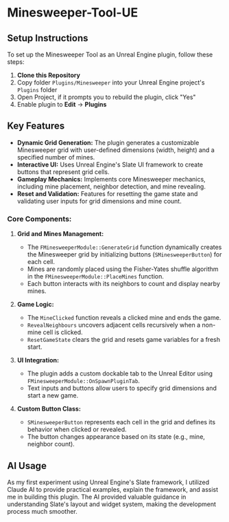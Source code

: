 # Minesweeper-Tool-UE

## Setup Instructions
To set up the Minesweeper Tool as an Unreal Engine plugin, follow these steps:
1. **Clone this Repository**
2. Copy folder `Plugins/Minesweeper`
into your Unreal Engine project's `Plugins` folder
3. Open Project, if it prompts you to rebuild the plugin,
click "Yes"
4. Enable plugin to **Edit** -> **Plugins**

## Key Features
- **Dynamic Grid Generation:** The plugin generates a customizable Minesweeper grid with user-defined dimensions (width, height) and a specified number of mines.
- **Interactive UI:** Uses Unreal Engine's Slate UI framework to create buttons that represent grid cells.
- **Gameplay Mechanics:** Implements core Minesweeper mechanics, including mine placement, neighbor detection, and mine revealing.
- **Reset and Validation:** Features for resetting the game state and validating user inputs for grid dimensions and mine count.

### Core Components:
1. **Grid and Mines Management:**
    - The `FMinesweeperModule::GenerateGrid` function dynamically creates the Minesweeper grid by initializing buttons (`SMinesweeperButton`) for each cell.
    - Mines are randomly placed using the Fisher-Yates shuffle algorithm in the `FMinesweeperModule::PlaceMines` function.
    - Each button interacts with its neighbors to count and display nearby mines.

2. **Game Logic:**
    - The `MineClicked` function reveals a clicked mine and ends the game.
    - `RevealNeighbours` uncovers adjacent cells recursively when a non-mine cell is clicked.
    - `ResetGameState` clears the grid and resets game variables for a fresh start.

3. **UI Integration:**
    - The plugin adds a custom dockable tab to the Unreal Editor using `FMinesweeperModule::OnSpawnPluginTab`.
    - Text inputs and buttons allow users to specify grid dimensions and start a new game.

4. **Custom Button Class:**
    - `SMinesweeperButton` represents each cell in the grid and defines its behavior when clicked or revealed.
    - The button changes appearance based on its state (e.g., mine, neighbor count).

## AI Usage
As my first experiment using Unreal Engine's Slate framework, 
I utilized Claude AI to provide practical examples, 
explain the framework, and assist me in building this plugin. 
The AI provided valuable guidance in understanding Slate's layout and widget system,
making the development process much smoother.
